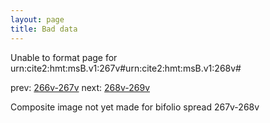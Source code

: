 ```yaml
---
layout: page
title: Bad data
---
```


Unable to format page for urn:cite2:hmt:msB.v1:267v#urn:cite2:hmt:msB.v1:268v#

prev: [266v-267v](../266v-267v/) next: [268v-269v](../268v-269v/)

Composite image not yet made for bifolio spread 267v-268v

